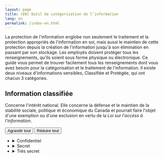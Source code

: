 ```yaml
---
layout: page
title: (EN) Outil de catégorisation de l’information 
lang: en
permalink: /index-en.html
---
```


La protection de l'information englobe non seulement le traitement et la protection appropriés de l'information en soi, mais aussi le maintien de cette protection depuis la création de l'information jusqu'à son élimination en passant par son stockage. Les employés doivent protéger tous les renseignements, qu'ils soient sous forme physique ou électronique. Ce guide vous permet de trouver facilement tous les renseignements dont vous avez besoin pour la catégorisation et le traitement de l'information. Il existe deux niveaux d'informations sensibles, Classifiée et Protégée, qui ont chacun 3 catégories.

## Information classifiée

Concerne l'intérêt national. Elle concerne la défense et le maintien de la stabilité sociale, politique et économique du Canada et pourrait faire l'objet d'une exemption ou d'une exclusion en vertu de la _Loi sur l'accèss à l'information_.

<div id="details-elements">
    <div class="btn-group mrgn-bttm-md">
        <button type="button" class="btn btn-default wb-toggle" data-toggle="{&quot;selector&quot;: &quot;details&quot;, &quot;parent&quot;: &quot;#details-elements&quot;, &quot;type&quot;: &quot;on&quot;, &quot;print&quot;: &quot;on&quot;}">Agrandir tout</button> <button type="button" class="btn btn-default wb-toggle" data-toggle="{&quot;selector&quot;: &quot;details&quot;, &quot;parent&quot;: &quot;#details-elements&quot;, &quot;type&quot;: &quot;off&quot;}">R&eacute;duire tout</button>
    </div>

<ul id="classifiee" class="list-unstyled wb-filter">
    <li class="mrgn-tp-sm">
        <details id="confidentiel_" onclick="shwHidden(this.id)">
            <summary class="btn-default">
                <span id="confidentiel" aria-level="3" role="heading">Confidentiel</span>
            </summary>
            <h4><span class="wb-inv">Confidentiel </span>Définition :</h4>
            <p>Renseignements dont la divulgation non autorisée peut causer un préjudice limité à l'intérêt national.</p>
            <h4><span class="wb-inv">Confidentiel </span>Exemples :</h4>
        <ul>
            <li>Affaires internationales, interprovinciales/territoriales et défense</li>
            <li>Informations diplomatiques</li>
            <li>Délibérations officielles</li>
            <li>Propositions de financement ou notes d'information sur des questions liées à l'intérêt national canadien qui, si elles étaient compromises, affecteraient l'intérêt national de manière limitée ou modérée</li>
        </ul>
        <h4><span class="wb-inv">Confidentiel </span>Filtrage de sécurité requis :</h4>
        <p>Secret</p>
        <p>Note : En plus d'avoir un filtrage de sécurité valide, la personne doit également respecter le &laquo; principe du besoin de savoir/besoin d'accès &raquo;, c'est-à-dire pour ceux dont les fonctions exigent un tel accès.</p>
        <div class="alert alert-info">
            <p><a href="/fra/si/securite/categorisation/activite_confidential.shtml"><strong>Que voulez-vous faire avec l'information confidentielle ?</strong></a></p>
        </div>
        </details>
    </li>
    <li>
        <details id="secret_" onclick="shwHidden(this.id)">
            <summary class="btn-default">
                <span id="secret" aria-level="3" role="heading">Secret</span>
            </summary>
            <h4><span class="wb-inv">Secret </span>Définition :</h4>
            <p>Renseignements dont la divulgation non autorisée pourrait entra&icirc;ner un accroissement des tensions internationales, ou un préjudice grave au regard des responsabilités ministérielles, des relations internationales ou des relations fédérales-provinciales, d'opérations de renseignement importantes, de l'ordre civil, etc.</p>
            <h4><span class="wb-inv">Secret </span>Exemples :</h4>
            <ul>
                <li>Procès-verbaux ou comptes rendus des discussions du Cabinet ou des comités du Cabinet se rapportant à des responsabilités ministérielles (p. ex. mémoires au Cabinet);</li>
                <li>Autres renseignements classifiés provenant du Bureau du Conseil privé (BCP) ou du cabinet d'un ministre</li>
                <li>Discussions entre l'administration fédérale, les provinces et les territoires;</li>
                <li>Dossiers portant sur des consultations et des négociations en cours entre le Ministère et ses homologues provinciaux/territoriaux à propos de modifications importantes à des stratégies nationales en matière d'emploi;</li>
                <li>Information fournie par le Ministère aux fins du budget national avant la publication officielle de ce dernier;</li>
                <li>Versions préliminaires de lois et de stratégies envisages.</li>
            </ul>
            <h4><span class="wb-inv">Secret </span>Filtrage de sécurité requis :</h4>
            <p>Secret.</p>
            <p><strong>Note</strong> : En plus d'avoir un filtrage de sécurité valide, la personne doit également respecter le &laquo; principe du besoin de savoir/besoin d'accès &raquo;, c'est-à-dire pour ceux dont les fonctions exigent un tel accès.</p>
            <div class="alert alert-info">
                <p><a href="/fra/si/securite/categorisation/activite_secret.shtml"><strong>Que voulez-vous faire avec l'information secrète ?</strong></a></p>
            </div>
        </details>
    </li>
    <li>
        <details id="tres-secret_" onclick="shwHidden(this.id)">
            <summary class="btn-default">
                <span id="tres-secret" aria-level="3" role="heading">Très secret</span>
            </summary>
            <h4><span class="wb-inv">Très secret </span>Définition :</h4>
            <p>Renseignements dont la compromission pourrait entra&icirc;ner de nombreuses pertes de vie, un préjudice très grave au regard d'opérations de sécurité et de renseignement extr&ecirc;mement importantes, des actes de violence armée à l'endroit du Canada ou de ses alliés, ou des actes de terrorisme (par exemple, le terrorisme).</p>
            <h4><span class="wb-inv">Très secret </span>Exemples :</h4>
            <ul>
                <li>Nombreuse pertes de vie</li>
                <li>Perte de continuité du gouvernement</li>
                <li>Atteinte à l'efficacité de la sécurité des forces canadiennes ou alliées.</li>
            </ul>
            <h4><span class="wb-inv">Très secret </span>Filtrage de sécurité requis :</h4>
            <p>Très Secret</p>
            <p><strong>Note</strong> : En plus d'avoir un filtrage de sécurité valide, la personne doit également respecter le &laquo; principe du besoin de savoir/besoin d'accès &raquo;, c'est-à-dire pour ceux dont les fonctions exigent un tel accès.</p>
            <div class="alert alert-info">
                <p><a href="/fra/si/securite/categorisation/activite_tres_secret.shtml"><strong>Que voulez-vous faire avec l'information très secrète ?</strong></a></p>
            </div>
        </details>
    </li>
</ul>
</div>
